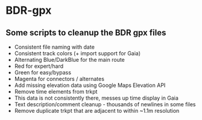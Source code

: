 # BDR-gpx

## Some scripts to cleanup the BDR gpx files
- Consistent file naming with date
- Consistent track colors (+ import support for Gaia)
 - Alternating Blue/DarkBlue for the main route
 - Red for expert/hard
 - Green for easy/bypass
 - Magenta for connectors / alternates
- Add missing elevation data using Google Maps Elevation API
- Remove time elements from trkpt
 - This data is not consistently there, messes up time display in Gaia
- Text description/comment cleanup - thousands of newlines in some files
- Remove duplicate trkpt that are adjacent to within ~1.1m resolution
